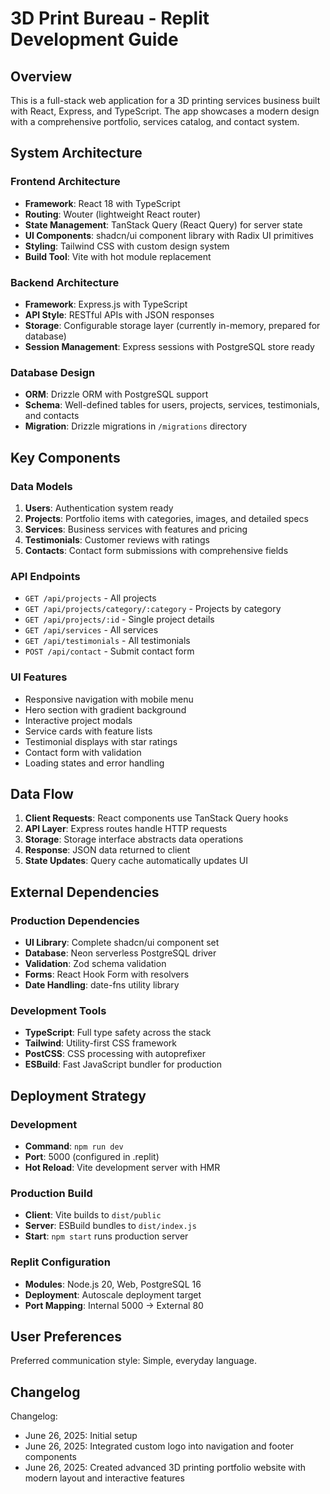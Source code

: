 # 3D Print Bureau - Replit Development Guide

## Overview

This is a full-stack web application for a 3D printing services business built with React, Express, and TypeScript. The app showcases a modern design with a comprehensive portfolio, services catalog, and contact system.

## System Architecture

### Frontend Architecture
- **Framework**: React 18 with TypeScript
- **Routing**: Wouter (lightweight React router)
- **State Management**: TanStack Query (React Query) for server state
- **UI Components**: shadcn/ui component library with Radix UI primitives
- **Styling**: Tailwind CSS with custom design system
- **Build Tool**: Vite with hot module replacement

### Backend Architecture
- **Framework**: Express.js with TypeScript
- **API Style**: RESTful APIs with JSON responses
- **Storage**: Configurable storage layer (currently in-memory, prepared for database)
- **Session Management**: Express sessions with PostgreSQL store ready

### Database Design
- **ORM**: Drizzle ORM with PostgreSQL support
- **Schema**: Well-defined tables for users, projects, services, testimonials, and contacts
- **Migration**: Drizzle migrations in `/migrations` directory

## Key Components

### Data Models
1. **Users**: Authentication system ready
2. **Projects**: Portfolio items with categories, images, and detailed specs
3. **Services**: Business services with features and pricing
4. **Testimonials**: Customer reviews with ratings
5. **Contacts**: Contact form submissions with comprehensive fields

### API Endpoints
- `GET /api/projects` - All projects
- `GET /api/projects/category/:category` - Projects by category
- `GET /api/projects/:id` - Single project details
- `GET /api/services` - All services
- `GET /api/testimonials` - All testimonials
- `POST /api/contact` - Submit contact form

### UI Features
- Responsive navigation with mobile menu
- Hero section with gradient background
- Interactive project modals
- Service cards with feature lists
- Testimonial displays with star ratings
- Contact form with validation
- Loading states and error handling

## Data Flow

1. **Client Requests**: React components use TanStack Query hooks
2. **API Layer**: Express routes handle HTTP requests
3. **Storage**: Storage interface abstracts data operations
4. **Response**: JSON data returned to client
5. **State Updates**: Query cache automatically updates UI

## External Dependencies

### Production Dependencies
- **UI Library**: Complete shadcn/ui component set
- **Database**: Neon serverless PostgreSQL driver
- **Validation**: Zod schema validation
- **Forms**: React Hook Form with resolvers
- **Date Handling**: date-fns utility library

### Development Tools
- **TypeScript**: Full type safety across the stack
- **Tailwind**: Utility-first CSS framework
- **PostCSS**: CSS processing with autoprefixer
- **ESBuild**: Fast JavaScript bundler for production

## Deployment Strategy

### Development
- **Command**: `npm run dev`
- **Port**: 5000 (configured in .replit)
- **Hot Reload**: Vite development server with HMR

### Production Build
- **Client**: Vite builds to `dist/public`
- **Server**: ESBuild bundles to `dist/index.js`
- **Start**: `npm start` runs production server

### Replit Configuration
- **Modules**: Node.js 20, Web, PostgreSQL 16
- **Deployment**: Autoscale deployment target
- **Port Mapping**: Internal 5000 → External 80

## User Preferences

Preferred communication style: Simple, everyday language.

## Changelog

Changelog:
- June 26, 2025: Initial setup
- June 26, 2025: Integrated custom logo into navigation and footer components
- June 26, 2025: Created advanced 3D printing portfolio website with modern layout and interactive features